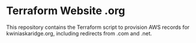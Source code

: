 # Terraform Website .org

This repository contains the Terraform script to provision AWS records
for kwiniaskaridge.org, including redirects from .com and .net.
